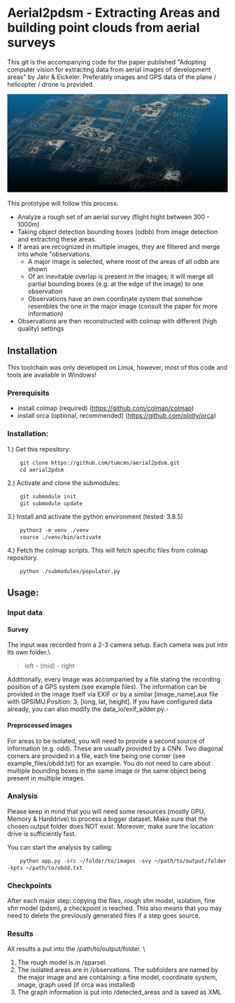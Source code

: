 # Aerial2pdsm - Extracting Areas and building point clouds from aerial surveys
This git is the accompanying code for the paper published "Adopting computer vision for extracting data from aerial images of development areas" by Jahr & Eickeler.
Preferably images and GPS data of the plane / helicopter / drone is provided.

![Result Overview](example_files/blue_oc_s2_low.png?raw=true)

This prototype will follow this process:

- Analyze a rough set of an aerial survey (flight hight between 300 - 1000m) 
- Taking object detection bounding boxes (odbb) from image detection and extracting these areas.
- If areas are recognized in multiple images, they are filtered and merge into whole "observations.
    - A major image is selected, where most of the areas of all odbb are shown
    - Of an inevitable overlap is present in the images; it will merge all partial bounding boxes (e.g. at the edge of the image) to one observation
    - Observations have an own coordinate system that somehow resembles the one in the major image (consult the paper for more information)
- Observations are then reconstructed with colmap with different (high quality) settings

## Installation
This toolchain was only developed on Linux, however, most of this code and tools are available in Windows! 

### Prerequisits
- install colmap (required) (https://github.com/colmap/colmap)
- install orca (optional, recommended) (https://github.com/plotly/orca)

### Installation:
1.) Get this repository:
```
    git clone https://github.com/tumcms/aerial2pdsm.git 
    cd aerial2pdsm
```
2.) Activate and clone the submodules:
```
    git submodule init 
    git submodule update 
```    
3.) Install and activate the python environment (tested: 3.8.5)
```
    python3 -m venv ./venv
    source ./venv/bin/activate
```    
4.) Fetch the colmap scripts. This will fetch specific files from colmap repository. 
```    
    python ./submodules/populator.py
```    
## Usage:
### Input data
#### Survey
The input was recorded from a 2-3 camera setup. Each camera was put into its own folder.\
> left - (mid) - right  

Additionally, every image was accompanied by a file stating the recording position of a GPS system (see example files). The information can be provided in the image itself via EXIF or by a similar [image_name].aux file with GPSIMU.Position: 3, [long, lat, height]. If you have configured data already, you can also modify the data_io/exif_adder.py.-

#### Preprocessed images
For areas to be isolated, you will need to provide a second source of information (e.g. odd). These are usually provided by a CNN.
Two diagonal corners are provided in a file, each line being one corner (see example_files/obdd.txt) for an example. You do not need to care about multiple bounding boxes in the same image or the same object being present in multiple images. 

### Analysis
Please keep in mind that you will need some resources (mostly GPU, Memory & Harddrive) to process a bigger dataset. Make sure that the chosen output folder does NOT exist. Moreover, make sure the location drive is sufficiently fast.

You can start the analysis by calling:
```
    python app.py -src ~/folder/to/images -svy ~/path/to/output/folder -kpts ~/path/to/obdd.txt
```  
 
### Checkpoints
After each major step: copying the files, rough sfm model, isolation, fine sfm model (pdsm), a checkpoint is reached. This also means that you may need to delete the previously generated files if a step goes source.

### Results
All results a put into the /path/to/output/folder. \
1. The rough model is in /sparse\
2. The isolated areas are in /observations. The subfolders are named by the major image and are containing: a fine model, coordinate system, image, graph used (if orca was installed)
3. The graph information is put into /detected_areas and is saved as XML
